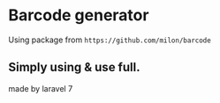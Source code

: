 # Barcode generator

Using package from `` https://github.com/milon/barcode ``

Simply using & use full.
---
made by laravel 7